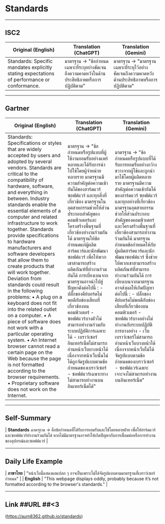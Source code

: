 # Standards
---

## ISC2 

| **Original (English)**                                                                                  | **Translation (ChatGPT)**                                                                                          | **Translation (Gemini)**                                                                                        |
|----------------------------------------------------------------------------------------------------------|--------------------------------------------------------------------------------------------------------------------|------------------------------------------------------------------------------------------------------------------|
| Standards: Specific mandates explicitly stating expectations of performance or conformance.             | มาตรฐาน → "ข้อกำหนดเฉพาะที่ระบุอย่างชัดเจนถึงความคาดหวังในด้านประสิทธิภาพหรือการปฏิบัติตาม"                       | มาตรฐาน → "มาตรฐานเฉพาะที่ระบุไว้อย่างชัดเจนถึงความคาดหวังด้านประสิทธิภาพหรือการปฏิบัติตาม"                      |

---

## Gartner

| **Original (English)**                                                                                                                                                                                                                                                                                                                                                 | **Translation (ChatGPT)**                                                                                                                                                                                                                                                                                                                                                              | **Translation (Gemini)**                                                                                                                                                                                                                                                                                                                                                            |
|-------------------------------------------------------------------------------------------------------------------------------------------------------------------------------------------------------------------------------------------------------------------------------------------------------------------------------------------------------------------------|--------------------------------------------------------------------------------------------------------------------------------------------------------------------------------------------------------------------------------------------------------------------------------------------------------------------------------------------------------------------------------------|--------------------------------------------------------------------------------------------------------------------------------------------------------------------------------------------------------------------------------------------------------------------------------------------------------------------------------------------------------------------------------------|
| Standards: Specifications or styles that are widely accepted by users and adopted by several vendors. Standards are critical to the compatibility of hardware, software, and everything in between. Industry standards enable the essential elements of a computer and related infrastructure to work together. Standards provide specifications to hardware manufacturers and software developers that allow them to create products that will work together. Deviation from standards could result in the following problems:  • A plug on a keyboard does not fit into the related outlet on a computer.  • A piece of software does not work with a particular operating system.  • An Internet browser cannot read a certain page on the Web because the page is not formatted according to the browser requirements.  • Proprietary software does not work on the Internet. | มาตรฐาน → "ข้อกำหนดหรือรูปแบบที่ผู้ใช้งานยอมรับอย่างแพร่หลายและได้รับการนำไปใช้โดยผู้จำหน่ายหลายราย มาตรฐานมีความสำคัญต่อความเข้ากันได้ของฮาร์ดแวร์ ซอฟต์แวร์ และทุกสิ่งที่เกี่ยวข้อง มาตรฐานในอุตสาหกรรมช่วยให้ส่วนประกอบสำคัญของคอมพิวเตอร์และโครงสร้างพื้นฐานที่เกี่ยวข้องทำงานร่วมกันได้ มาตรฐานให้ข้อกำหนดแก่ผู้ผลิตฮาร์ดแวร์และนักพัฒนาซอฟต์แวร์ เพื่อให้พวกเขาสามารถสร้างผลิตภัณฑ์ที่ทำงานร่วมกันได้ การเบี่ยงเบนจากมาตรฐานอาจนำไปสู่ปัญหาดังต่อไปนี้ :  - ปลั๊กของคีย์บอร์ดไม่พอดีกับช่องเสียบที่เกี่ยวข้องบนคอมพิวเตอร์  - ซอฟต์แวร์บางตัวไม่สามารถทำงานร่วมกับระบบปฏิบัติการเฉพาะได้  - เบราว์เซอร์อินเทอร์เน็ตไม่สามารถอ่านหน้าเว็บบางหน้าได้ เนื่องจากหน้าเว็บนั้นไม่ได้ถูกจัดรูปแบบตามข้อกำหนดของเบราว์เซอร์  - ซอฟต์แวร์เฉพาะทางไม่สามารถทำงานบนอินเทอร์เน็ตได้" | มาตรฐาน → "ข้อกำหนดหรือรูปแบบที่ได้รับการยอมรับอย่างกว้างขวางจากผู้ใช้และถูกนำมาใช้โดยผู้ผลิตหลายราย มาตรฐานมีความสำคัญต่อความเข้ากันได้ของฮาร์ดแวร์ ซอฟต์แวร์ และทุกอย่างที่เกี่ยวข้อง มาตรฐานอุตสาหกรรมช่วยให้ส่วนประกอบสำคัญของคอมพิวเตอร์และโครงสร้างพื้นฐานที่เกี่ยวข้องสามารถทำงานร่วมกันได้ มาตรฐานกำหนดข้อกำหนดให้กับผู้ผลิตฮาร์ดแวร์และนักพัฒนาซอฟต์แวร์ ซึ่งช่วยให้พวกเขาสามารถสร้างผลิตภัณฑ์ที่สามารถทำงานร่วมกันได้ การเบี่ยงเบนจากมาตรฐานอาจส่งผลให้เกิดปัญหาต่อไปนี้ :  - ปลั๊กของคีย์บอร์ดไม่พอดีกับช่องเสียบที่เกี่ยวข้องบนคอมพิวเตอร์  - ซอฟต์แวร์บางอย่างไม่ทำงานกับระบบปฏิบัติการบางอย่าง  - เว็บเบราว์เซอร์ไม่สามารถอ่านหน้าเว็บบางหน้าได้ เนื่องจากหน้าเว็บไม่ได้จัดรูปแบบตามข้อกำหนดของเบราว์เซอร์  - ซอฟต์แวร์เฉพาะเจาะจงไม่สามารถทำงานบนอินเทอร์เน็ต" |

---

## Self-Summary
| __Standards__ *มาตรฐาน* -> คือข้อกำหนดที่ได้รับการยอมรับและใช้โดยหลายฝ่าย เพื่อให้ฮาร์ดแวร์และซอฟต์แวร์ทำงานร่วมกันได้ หากไม่มีมาตรฐานอาจทำให้เกิดปัญหากับการเชื่อมต่อหรือการทำงานของอุปกรณ์และซอฟต์แวร์ |

---

## Daily Life Example

| **ภาษาไทย**   | "หน้าเว็บนี้แสดงผลแปลก ๆ อาจเป็นเพราะไม่ได้จัดรูปแบบตามมาตรฐานที่เบราว์เซอร์กำหนด"      |
| **English**     | "This webpage displays oddly, probably because it’s not formatted according to the browser's standards." |


---

## Link ##URL ##<3
(https://aum8362.github.io/standards)



